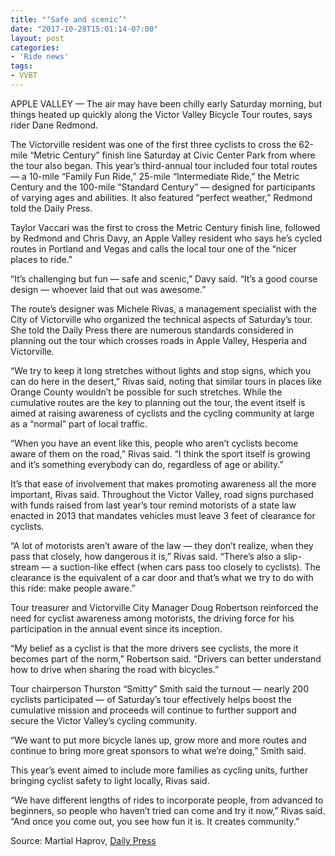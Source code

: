 ```yaml
---
title: "‘Safe and scenic’"
date: "2017-10-28T15:01:14-07:00"
layout: post
categories:
- 'Ride news'
tags:
- VVBT
---
```


APPLE VALLEY — The air may have been chilly early Saturday morning, but things heated up quickly along the Victor Valley Bicycle Tour routes, says rider Dane Redmond.

The Victorville resident was one of the first three cyclists to cross the 62-mile “Metric Century” finish line Saturday at Civic Center Park from where the tour also began. This year’s third-annual tour included four total routes — a 10-mile “Family Fun Ride,” 25-mile “Intermediate Ride,” the Metric Century and the 100-mile “Standard Century” — designed for participants of varying ages and abilities. It also featured “perfect weather,” Redmond told the Daily Press.

Taylor Vaccari was the first to cross the Metric Century finish line, followed by Redmond and Chris Davy, an Apple Valley resident who says he’s cycled routes in Portland and Vegas and calls the local tour one of the “nicer places to ride.”

“It’s challenging but fun — safe and scenic,” Davy said. “It’s a good course design — whoever laid that out was awesome.”

The route’s designer was Michele Rivas, a management specialist with the City of Victorville who organized the technical aspects of Saturday’s tour. She told the Daily Press there are numerous standards considered in planning out the tour which crosses roads in Apple Valley, Hesperia and Victorville.

“We try to keep it long stretches without lights and stop signs, which you can do here in the desert,” Rivas said, noting that similar tours in places like Orange County wouldn’t be possible for such stretches. While the cumulative routes are the key to planning out the tour, the event itself is aimed at raising awareness of cyclists and the cycling community at large as a “normal” part of local traffic.

“When you have an event like this, people who aren’t cyclists become aware of them on the road,” Rivas said. “I think the sport itself is growing and it’s something everybody can do, regardless of age or ability.”

It’s that ease of involvement that makes promoting awareness all the more important, Rivas said. Throughout the Victor Valley, road signs purchased with funds raised from last year’s tour remind motorists of a state law enacted in 2013 that mandates vehicles must leave 3 feet of clearance for cyclists.

“A lot of motorists aren’t aware of the law — they don’t realize, when they pass that closely, how dangerous it is,” Rivas said. “There’s also a slip-stream — a suction-like effect (when cars pass too closely to cyclists). The clearance is the equivalent of a car door and that’s what we try to do with this ride: make people aware.”

Tour treasurer and Victorville City Manager Doug Robertson reinforced the need for cyclist awareness among motorists, the driving force for his participation in the annual event since its inception.

“My belief as a cyclist is that the more drivers see cyclists, the more it becomes part of the norm,” Robertson said. “Drivers can better understand how to drive when sharing the road with bicycles.”

Tour chairperson Thurston “Smitty” Smith said the turnout — nearly 200 cyclists participated — of Saturday’s tour effectively helps boost the cumulative mission and proceeds will continue to further support and secure the Victor Valley’s cycling community.

“We want to put more bicycle lanes up, grow more and more routes and continue to bring more great sponsors to what we’re doing,” Smith said.

This year’s event aimed to include more families as cycling units, further bringing cyclist safety to light locally, Rivas said.

“We have different lengths of rides to incorporate people, from advanced to beginners, so people who haven’t tried can come and try it now,” Rivas said. “And once you come out, you see how fun it is. It creates community.”

Source: Martial Haprov, [Daily Press](http://www.vvdailypress.com/news/20171028/safe-and-scenic)